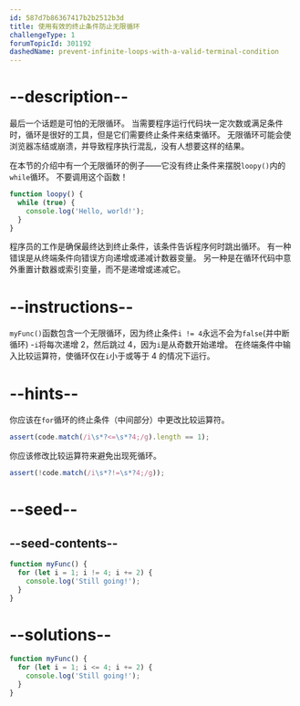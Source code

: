 ```yaml
---
id: 587d7b86367417b2b2512b3d
title: 使用有效的终止条件防止无限循环
challengeType: 1
forumTopicId: 301192
dashedName: prevent-infinite-loops-with-a-valid-terminal-condition
---
```


# --description--

最后一个话题是可怕的无限循环。 当需要程序运行代码块一定次数或满足条件时，循环是很好的工具，但是它们需要终止条件来结束循环。 无限循环可能会使浏览器冻结或崩溃，并导致程序执行混乱，没有人想要这样的结果。

在本节的介绍中有一个无限循环的例子——它没有终止条件来摆脱`loopy()`内的`while`循环。 不要调用这个函数！

```js
function loopy() {
  while (true) {
    console.log('Hello, world!');
  }
}
```

程序员的工作是确保最终达到终止条件，该条件告诉程序何时跳出循环。 有一种错误是从终端条件向错误方向递增或递减计数器变量。 另一种是在循环代码中意外重置计数器或索引变量，而不是递增或递减它。

# --instructions--

`myFunc()`函数包含一个无限循环，因为终止条件`i != 4`永远不会为`false`(并中断循环) -`i`将每次递增 2，然后跳过 4，因为`i`是从奇数开始递增。 在终端条件中输入比较运算符，使循环仅在`i`小于或等于 4 的情况下运行。

# --hints--

你应该在`for`循环的终止条件（中间部分）中更改比较运算符。

```js
assert(code.match(/i\s*?<=\s*?4;/g).length == 1);
```

你应该修改比较运算符来避免出现死循环。

```js
assert(!code.match(/i\s*?!=\s*?4;/g));
```

# --seed--

## --seed-contents--

```js
function myFunc() {
  for (let i = 1; i != 4; i += 2) {
    console.log('Still going!');
  }
}
```

# --solutions--

```js
function myFunc() {
  for (let i = 1; i <= 4; i += 2) {
    console.log('Still going!');
  }
}
```
